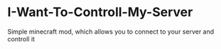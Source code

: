 # I-Want-To-Controll-My-Server
Simple minecraft mod, which allows you to connect to your server and controll it
